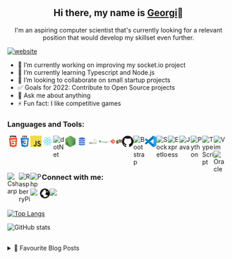 <!--![I am GitHub Readme Generator's creator]()
-->
<div align="center" markdown="1"> 

## Hi there, my name is [Georgi][website]👋 

I'm an aspiring computer scientist that's currently looking for a relevant position that would develop my skillset even further.

</div>

[![website](https://img.shields.io/website?label=georgipetrov98.github.io&style=for-the-badge&url=https%3A%2F%2Fcodestackr.com)](https://georgipetrov98.github.io/#/)



- 🔭 I’m currently working on improving my socket.io project 
- 🌱 I’m currently learning Typescript and Node.js 
- 👯 I’m looking to collaborate on small startup projects 
- ✅ Goals for 2022: Contribute to Open Source projects
- 💬 Ask me about anything 
- ⚡ Fun fact: I like competitive games 

### Languages and Tools:

<img align="left" alt="HTML5" width="26px" src="https://raw.githubusercontent.com/github/explore/80688e429a7d4ef2fca1e82350fe8e3517d3494d/topics/html/html.png" />
<img align="left" alt="CSS3" width="26px" src="https://raw.githubusercontent.com/github/explore/80688e429a7d4ef2fca1e82350fe8e3517d3494d/topics/css/css.png" />
<img align="left" alt="JavaScript" width="26px" src="https://raw.githubusercontent.com/github/explore/80688e429a7d4ef2fca1e82350fe8e3517d3494d/topics/javascript/javascript.png" />
<img align="left" alt="React" width="26px" src="https://raw.githubusercontent.com/github/explore/80688e429a7d4ef2fca1e82350fe8e3517d3494d/topics/react/react.png" />
<img align="left" alt="dotNet" width="26px" src="https://cdn.jsdelivr.net/gh/devicons/devicon/icons/dotnetcore/dotnetcore-original.svg" />
<img align="left" alt="Node.js" width="26px" src="https://raw.githubusercontent.com/github/explore/80688e429a7d4ef2fca1e82350fe8e3517d3494d/topics/nodejs/nodejs.png" />
<img align="left" alt="SQL" width="26px" src="https://raw.githubusercontent.com/github/explore/80688e429a7d4ef2fca1e82350fe8e3517d3494d/topics/sql/sql.png" />
<img align="left" alt="MySQL" width="26px" src="https://raw.githubusercontent.com/github/explore/80688e429a7d4ef2fca1e82350fe8e3517d3494d/topics/mysql/mysql.png" />
<img align="left" alt="MongoDB" width="26px" src="https://raw.githubusercontent.com/github/explore/80688e429a7d4ef2fca1e82350fe8e3517d3494d/topics/mongodb/mongodb.png" />
<img align="left" alt="Git" width="26px" src="https://raw.githubusercontent.com/github/explore/80688e429a7d4ef2fca1e82350fe8e3517d3494d/topics/git/git.png" />
<img align="left" alt="GitHub" width="26px" src="https://raw.githubusercontent.com/github/explore/78df643247d429f6cc873026c0622819ad797942/topics/github/github.png" />
<img align="left" alt="Bootstrap" width="26px" src="https://cdn.jsdelivr.net/gh/devicons/devicon/icons/bootstrap/bootstrap-plain.svg" />
<img align="left" alt="Visual Studio Code" width="26px" src="https://raw.githubusercontent.com/github/explore/80688e429a7d4ef2fca1e82350fe8e3517d3494d/topics/visual-studio-code/visual-studio-code.png" />
<img align="left" alt="SocketIo" width="26px" src="https://cdn.jsdelivr.net/gh/devicons/devicon/icons/socketio/socketio-original.svg" />
<img align="left" alt="Express" width="26px" src="https://cdn.jsdelivr.net/gh/devicons/devicon/icons/express/express-original.svg" />
<img align="left" alt="Java" width="26px" src="https://cdn.jsdelivr.net/gh/devicons/devicon/icons/java/java-original.svg" />
<img align="left" alt="Python" width="26px" src="https://cdn.jsdelivr.net/gh/devicons/devicon/icons/python/python-original.svg" />
<img align="left" alt="TypeScript" width="26px" src="https://cdn.jsdelivr.net/gh/devicons/devicon/icons/typescript/typescript-original.svg"  />
<img align="left" alt="Vim" width="26px" src="https://cdn.jsdelivr.net/gh/devicons/devicon/icons/vim/vim-original.svg" />
<img align="left" alt="Oracle" width="26px" src="https://cdn.jsdelivr.net/gh/devicons/devicon/icons/oracle/oracle-original.svg" />
<img align="left" alt="Csharp" width="26px" src="https://cdn.jsdelivr.net/gh/devicons/devicon/icons/csharp/csharp-original.svg" />
<img align="left" alt="RaspberryPi" width="26px" src="https://cdn.jsdelivr.net/gh/devicons/devicon/icons/raspberrypi/raspberrypi-original.svg" />
<img align="left" alt="Php" width="26px" src="https://cdn.jsdelivr.net/gh/devicons/devicon/icons/php/php-original.svg" />

<br />
<br />

### Connect with me:

[<img align="left"  width="22px" src="https://cdn.jsdelivr.net/npm/simple-icons@3.0.1/icons/github.svg"/>](https://github.com/georgipetrov98) 
[<img align="left"  width="22px" src="https://raw.githubusercontent.com/iconic/open-iconic/master/svg/globe.svg"/>](https://georgipetrov98.github.io/#/) 
[<img align="left"  width="22px" src="https://cdn.jsdelivr.net/npm/simple-icons@v3/icons/linkedin.svg" />](https://www.linkedin.com/in/george-petrov-b571b31a1//)

<br />
<br />

[![Top Langs](https://github-readme-stats.vercel.app/api/top-langs/?username=georgipetrov98&theme=tokyonight)](https://github.com/anuraghazra/github-readme-stats)

![GitHub stats](https://github-readme-stats.vercel.app/api?username=georgipetrov98&show_icons=true&theme=tokyonight)  

##

<details> <summary> 📕 Favourite Blog Posts </summary>
  
<!-- BLOG-POST-LIST:START -->
- [How To Pass Application Tracking Systems &lpar;ATS&rpar; &amp; Get Interviews - Resume Tips for Software Developer](https://dev.to/codestackr/how-to-pass-application-tracking-systems-ats-get-interviews-resume-tips-for-software-developer-4bmo)
- [Microinteractions: Password Validation Animation](https://dev.to/codestackr/microinteractions-password-validation-animation-5629)
- [Notion + YouTube - A Powerful Combination for Productivity](https://dev.to/codestackr/notion-youtube-a-powerful-combination-for-productivity-1def)
- [Regular Expressions &lpar;RegEx&rpar; Crash Course](https://dev.to/codestackr/regular-expressions-regex-crash-course-248n)
- [Emmet Part 2 - Advanced](https://dev.to/codestackr/emmet-part-2-advanced-4c65)
<!-- BLOG-POST-LIST:END -->
  
<details>
  
[website]: https://georgipetrov98.github.io/#/
